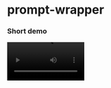 # prompt-wrapper

### Short demo

<video src='https://github.com/shayansoh/prompt-wrapper/blob/main/demo.mov' width=180/>
